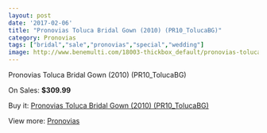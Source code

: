 ```yaml
---
layout: post
date: '2017-02-06'
title: "Pronovias Toluca Bridal Gown (2010) (PR10_TolucaBG)"
category: Pronovias
tags: ["bridal","sale","pronovias","special","wedding"]
image: http://www.benemulti.com/18003-thickbox_default/pronovias-toluca-bridal-gown-2010-pr10tolucabg.jpg
---
```

Pronovias Toluca Bridal Gown (2010) (PR10_TolucaBG)

On Sales: **$309.99**
<a href="https://www.benemulti.com/en/pronovias/6825-pronovias-toluca-bridal-gown-2010-pr10tolucabg.html"><amp-img layout="responsive" width="600" height="600" src="//www.benemulti.com/18003-thickbox_default/pronovias-toluca-bridal-gown-2010-pr10tolucabg.jpg" alt="Pronovias Toluca Bridal Gown (2010) (PR10_TolucaBG) 0" /></a>
<a href="https://www.benemulti.com/en/pronovias/6825-pronovias-toluca-bridal-gown-2010-pr10tolucabg.html"><amp-img layout="responsive" width="600" height="600" src="//www.benemulti.com/18005-thickbox_default/pronovias-toluca-bridal-gown-2010-pr10tolucabg.jpg" alt="Pronovias Toluca Bridal Gown (2010) (PR10_TolucaBG) 1" /></a>
<a href="https://www.benemulti.com/en/pronovias/6825-pronovias-toluca-bridal-gown-2010-pr10tolucabg.html"><amp-img layout="responsive" width="600" height="600" src="//www.benemulti.com/18004-thickbox_default/pronovias-toluca-bridal-gown-2010-pr10tolucabg.jpg" alt="Pronovias Toluca Bridal Gown (2010) (PR10_TolucaBG) 2" /></a>

Buy it: [Pronovias Toluca Bridal Gown (2010) (PR10_TolucaBG)](https://www.benemulti.com/en/pronovias/6825-pronovias-toluca-bridal-gown-2010-pr10tolucabg.html "Pronovias Toluca Bridal Gown (2010) (PR10_TolucaBG)")

View more: [Pronovias](https://www.benemulti.com/en/55-pronovias "Pronovias")